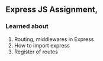 ## Express JS Assignment, 

### Learned about 

1. Routing, middlewares in Express 
2. How to import express 
3. Register of routes 

